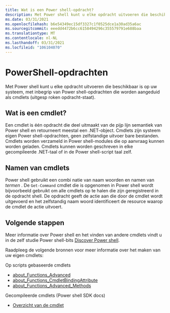 ```yaml
---
title: Wat is een Power shell-opdracht?
description: Met Power shell kunt u elke opdracht uitvoeren die beschikbaar is op uw systeem en een Power shell-specifieke opdracht die wordt aangeduid als cmdlets.
ms.date: 03/31/2021
ms.openlocfilehash: b6e54349ec15df3327c1f0525dce1a30ad35a6ac
ms.sourcegitcommit: eeedd4472b6cc6158494296c355579791e688baa
ms.translationtype: MT
ms.contentlocale: nl-NL
ms.lasthandoff: 03/31/2021
ms.locfileid: "106104070"
---
```

# <a name="powershell-commands"></a>PowerShell-opdrachten

Met Power shell kunt u elke opdracht uitvoeren die beschikbaar is op uw systeem, met inbegrip van Power shell-opdrachten die worden aangeduid als cmdlets (uitgesp roken opdracht-staat).

## <a name="what-is-a-cmdlet"></a>Wat is een cmdlet?

Een cmdlet is één opdracht die deel uitmaakt van de pijp lijn semantiek van Power shell en retourneert meestal een .NET-object. Cmdlets zijn systeem eigen Power shell-opdrachten, geen zelfstandige uitvoer bare bestanden. Cmdlets worden verzameld in Power shell-modules die op aanvraag kunnen worden geladen. Cmdlets kunnen worden geschreven in elke gecompileerde .NET-taal of in de Power shell-script taal zelf.

## <a name="cmdlet-names"></a>Namen van cmdlets

Power shell gebruikt een combi natie van naam woorden en namen van _termen_ . De `Get-Command` cmdlet die is opgenomen in Power shell wordt bijvoorbeeld gebruikt om alle cmdlets op te halen die zijn geregistreerd in de opdracht shell. De opdracht geeft de actie aan die door de cmdlet wordt uitgevoerd en het zelfstandig naam woord identificeert de resource waarop de cmdlet de actie uitvoert.

## <a name="next-steps"></a>Volgende stappen

Meer informatie over Power shell en het vinden van andere cmdlets vindt u in de zelf studie Power shell-bits [Discover Power shell](learn/tutorials/01-discover-powershell.md).

Raadpleeg de volgende bronnen voor meer informatie over het maken van uw eigen cmdlets:

Op scripts gebaseerde cmdlets

- [about_Functions_Advanced](/powershell/module/microsoft.powershell.core/about/about_functions_advanced)
- [about_Functions_CmdletBindingAttribute](/powershell/module/microsoft.powershell.core/about/about_functions_cmdletbindingattribute)
- [about_Functions_Advanced_Methods](/powershell/module/microsoft.powershell.core/about/about_functions_advanced_methods)

Gecompileerde cmdlets (Power shell SDK docs)

- [Overzicht van de cmdlet](developer/cmdlet/cmdlet-overview.md)
